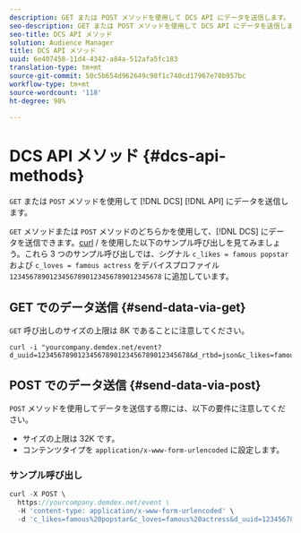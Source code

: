 ```yaml
---
description: GET または POST メソッドを使用して DCS API にデータを送信します。
seo-description: GET または POST メソッドを使用して DCS API にデータを送信します。
seo-title: DCS API メソッド
solution: Audience Manager
title: DCS API メソッド
uuid: 6e407458-11d4-4342-a84a-512afa5fc183
translation-type: tm+mt
source-git-commit: 50c5b654d962649c98f1c740cd17967e70b957bc
workflow-type: tm+mt
source-wordcount: '118'
ht-degree: 98%

---
```



# DCS API メソッド {#dcs-api-methods}

`GET` または `POST` メソッドを使用して [!DNL DCS] [!DNL API] にデータを送信します。

`GET` メソッドまたは `POST` メソッドのどちらかを使用して、[!DNL DCS] にデータを送信できます。[curl](https://curl.haxx.se/) / を使用した以下のサンプル呼び出しを見てみましょう。これら 3 つのサンプル呼び出しでは、シグナル `c_likes = famous popstar` および `c_loves = famous actress` をデバイスプロファイル `12345678901234567890123456789012345678` に追加しています。


## GET でのデータ送信 {#send-data-via-get}

`GET` 呼び出しのサイズの上限は 8K であることに注意してください。

```
curl -i "yourcompany.demdex.net/event?d_uuid=12345678901234567890123456789012345678&d_rtbd=json&c_likes=famous%20popstar&c_loves=famous%20actress"
```

## POST でのデータ送信 {#send-data-via-post}

`POST` メソッドを使用してデータを送信する際には、以下の要件に注意してください。

* サイズの上限は 32K です。
* コンテンツタイプを `application/x-www-form-urlencoded` に設定します。

### サンプル呼び出し

```js
curl -X POST \
  https://yourcompany.demdex.net/event \
  -H 'content-type: application/x-www-form-urlencoded' \
  -d 'c_likes=famous%20popstar&c_loves=famous%20actress&d_uuid=12345678901234567890123456789012345678'
```
